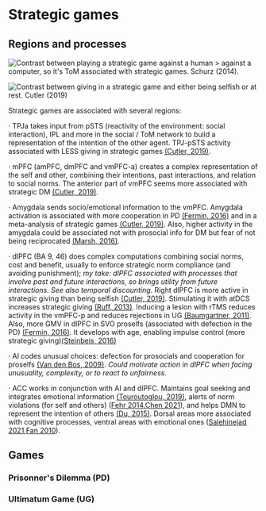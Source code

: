# Strategic games

## Regions and processes
![Contrast between playing a strategic game against a human > against a computer, so it's ToM associated with strategic games. Schurz (2014).](https://drive.google.com/file/d/1EoTJA6w7sw23HMp0LUVF-eRBKfo84d-g/view?usp=sharing "Schurz (2014)")

![Contrast between giving in a strategic game and either being selfish or at rest. Cutler (2019)](https://ars.els-cdn.com/content/image/1-s2.0-S1053811918307936-gr5_lrg.jpg)

Strategic games are associated with several regions: 

· TPJa takes input from pSTS (reactivity of the environment: social interaction), IPL and more in the social / ToM network to build a representation of the intention of the other agent. TPJ-pSTS activity associated with LESS giving in strategic games [(Cutler, 2019)](https://doi.org/10.1016/j.neuroimage.2018.09.009).

· mPFC (amPFC, dmPFC and vmPFC-a) creates a complex representation of the self and other, combining their intentions, past interactions, and relation to social norms. The anterior part of vmPFC seems more associated with strategic DM [(Cutler, 2019)](https://doi.org/10.1016/j.neuroimage.2018.09.009).

· Amygdala sends socio/emotional information to the vmPFC. Amygdala activation is associated with more cooperation in PD [(Fermin, 2016)](https://www.nature.com/articles/srep20982) and in a meta-analysis of strategic games [(Cutler, 2019)](https://doi.org/10.1016/j.neuroimage.2018.09.009). Also, higher activity in the amygdala could be associated not with prosocial info for DM but fear of not being reciprocated [(Marsh, 2016)](https://doi.org/10.1002/wcs.1377).

· dlPFC (BA 9, 46) does complex computations combining social norms, cost and benefit, usually to enforce strategic norm compliance (and avoiding punishment); _my take: dlPFC associated with processes that involve past and future interactions, so brings utility from future interactions. See also temporal discounting_. Right dlPFC is more active in strategic giving than being selfish [(Cutler, 2019)](https://doi.org/10.1016/j.neuroimage.2018.09.009). Stimulating it with atDCS increases strategic giving [(Ruff, 2013)](https://doi.org/10.1126/science.1241399). Inducing a lesion with rTMS reduces activity in the vmPFC-p and reduces rejections in UG [(Baumgartner, 2011)](https://www.nature.com/articles/nn.2933). Also, more GMV in dlPFC in SVO proselfs (associated with defection in the PD) [(Fermin, 2016)](https://www.nature.com/articles/srep20982). It develops with age, enabling impulse control (more strategic giving)[(Steinbeis, 2016)](https://doi.org/10.1016/j.neuron.2011.12.027)     

· AI codes unusual choices: defection for prosocials and cooperation for proselfs [(Van den Bos, 2009)](https://academic.oup.com/scan/article/4/3/294/1633442). _Could motivate action in dlPFC when facing unusuality, complexity, or to react to unfairness._

· ACC works in conjunction with AI and dlPFC. Maintains goal seeking and integrates emotional information [(Touroutoglou, 2019)](https://doi.org/10.1016/B978-0-444-64196-0.00008-X), alerts of norm violations (for self and others) ([Fehr 2014](https://doi.org/10.1016/B978-0-12-416008-8.00011-5),[Chen 2021](https://doi.org/10.1007/s12144-019-0129-3)), and helps DMN to represent the intention of others [(Du, 2015)](https://doi.org/10.3389/fnins.2015.00026). Dorsal areas more associated with cognitive processes, ventral areas with emotional ones ([Salehinejad 2021](https://doi.org/10.1177/23982128211007769),[Fan 2010](https://doi.org/10.1016/j.neubiorev.2010.10.009)). 

## Games
### Prisonner's Dilemma (PD)
### Ultimatum Game (UG)
